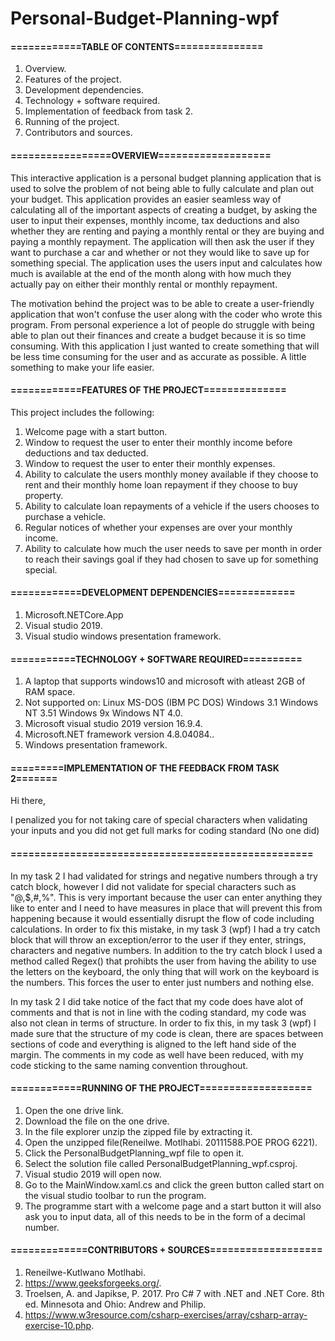 # Personal-Budget-Planning-wpf
#### ============TABLE OF CONTENTS===============

1. Overview.
2. Features of the project.
3. Development dependencies.
4. Technology + software required.
5. Implementation of feedback from task 2.
6. Running of the project.
7. Contributors and sources.

#### =================OVERVIEW===================

This interactive application is a personal budget planning application that is used to solve the problem of not being able to fully calculate and plan out your budget. This application provides an easier seamless way of calculating all of the important aspects of creating a budget, by asking the user to input their expenses, monthly income, tax deductions and also whether they are renting and paying a monthly rental or they are buying and paying a monthly repayment. The application will then ask the user if they want to purchase a car and whether or not they would like to save up for something special. The application uses the users input and calculates how much is available at the end of the month along with how much they actually pay on either their monthly rental or monthly repayment.

The motivation behind the project was to be able to create a user-friendly application that won't confuse the user along with the coder who wrote this program. From personal experience a lot of people do struggle with being able to plan out their finances and create a budget because it is so time consuming. With this application I just wanted to create something that will be less time consuming for the user and as accurate as possible. A little something to make your life easier.               


#### ============FEATURES OF THE PROJECT==============
This project includes the following:

1. Welcome page with a start button.
2. Window to request the user to enter their monthly income before deductions and tax deducted.
3. Window to request the user to enter their monthly expenses.
4. Ability to calculate the users monthly money available if they choose to rent and their monthly home loan repayment if they choose to buy property.
5. Ability to calculate loan repayments of a vehicle if the users chooses to purchase a vehicle.
6. Regular notices of whether your expenses are over your monthly income.
7. Ability to calculate how much the user needs to save per month in order to reach their savings goal if they had chosen to save up for something special.
#### ============DEVELOPMENT DEPENDENCIES=============

1. Microsoft.NETCore.App
2. Visual studio 2019.
3. Visual studio windows presentation framework.
#### ===========TECHNOLOGY + SOFTWARE REQUIRED==========
1. A laptop that supports windows10 and microsoft with atleast 2GB of RAM space.
2. Not supported on: 
   Linux 
   MS-DOS (IBM PC DOS) 
   Windows 3.1 
   Windows NT 3.51 
   Windows 9x 
   Windows NT 4.0.
3. Microsoft visual studio 2019 version 16.9.4.
4. Microsoft.NET framework version 4.8.04084..
5. Windows presentation framework.
#### =========IMPLEMENTATION OF THE FEEDBACK FROM TASK 2=======
Hi there,

I penalized you for not taking care of special characters when validating your inputs and you did not get full marks for coding standard (No one did)
#### ===================================================
In my task 2 I had validated for strings and negative numbers through a try catch block, however I did not validate for special characters such as "@,$,#,%". This is very important because the user can enter anything they like to enter and I need to have measures in place that will prevent this from happening because it would essentially disrupt the flow of code including calculations. In order to fix this mistake, in my task 3 (wpf) I had a try catch block that will throw an exception/error to the user if they enter, strings, characters and negative numbers. In addition to the try catch block I used a method called Regex() that prohibts the user from having the ability to use the letters on the keyboard, the only thing that will work on the keyboard is the numbers. This forces the user to enter just numbers and nothing else.

In my task 2 I did take notice of the fact that my code does have alot of comments and that is not in line with the coding standard, my code was also not clean in terms of structure. In order to fix this, in my task 3 (wpf) I made sure that the structure of my code is clean, there are spaces between sections of code and everything is aligned to the left hand side of the margin. The comments in my code as well have been reduced, with my code sticking to the same naming convention throughout.
#### ============RUNNING OF THE PROJECT===================

1. Open the one drive link.
2. Download the file on the one drive.
3. In the file explorer unzip the zipped file by extracting it.
4. Open the unzipped file(Reneilwe. Motlhabi. 20111588.POE PROG 6221).
5. Click the PersonalBudgetPlanning_wpf file to open it.
6. Select the solution file called PersonalBudgetPlanning_wpf.csproj.
7. Visual studio 2019 will open now.
8. Go to the MainWindow.xaml.cs and click the green button called start on the visual studio toolbar to run the program.
9. The programme start with a welcome page and a start button it will also ask you to input data, all of this needs to be in the form of a decimal number.
#### =============CONTRIBUTORS + SOURCES===================

1. Reneilwe-Kutlwano Motlhabi.
2. https://www.geeksforgeeks.org/.
3. Troelsen, A. and Japikse, P. 2017. Pro C# 7 with .NET and .NET Core. 8th ed. Minnesota and Ohio: Andrew and Philip.
4. https://www.w3resource.com/csharp-exercises/array/csharp-array-exercise-10.php. 


